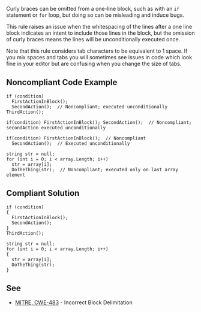 Curly braces can be omitted from a one-line block, such as with an `if` statement or `for` loop, but doing so can be misleading and induce bugs.
 
This rule raises an issue when the whitespacing of the lines after a one line block indicates an intent to include those lines in the block, but the omission of curly braces means the lines will be unconditionally executed once.
 
Note that this rule considers tab characters to be equivalent to 1 space. If you mix spaces and tabs you will sometimes see issues in code which look fine in your editor but are confusing when you change the size of tabs.
 
## Noncompliant Code Example

    if (condition)
      FirstActionInBlock();
      SecondAction();  // Noncompliant; executed unconditionally
    ThirdAction();
    
    if(condition) FirstActionInBlock(); SecondAction();  // Noncompliant; secondAction executed unconditionally
    
    if(condition) FirstActionInBlock();  // Noncompliant
      SecondAction();  // Executed unconditionally
    
    string str = null;
    for (int i = 0; i < array.Length; i++)
      str = array[i];
      DoTheThing(str);  // Noncompliant; executed only on last array element

## Compliant Solution

    if (condition)
    {
      FirstActionInBlock();
      SecondAction();
    }
    ThirdAction();
    
    string str = null;
    for (int i = 0; i < array.Length; i++)
    {
      str = array[i];
      DoTheThing(str);
    }

## See
 
- [MITRE, CWE-483](https://cwe.mitre.org/data/definitions/483) - Incorrect Block Delimitation